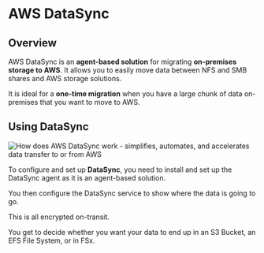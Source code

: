 # AWS DataSync

## Overview

AWS DataSync is an **agent-based solution** for migrating **on-premises storage to AWS**. It allows you to easily move data between NFS and SMB shares and AWS storage solutions.

It is ideal for a **one-time migration** when you have a large chunk of data on-premises that you want to move to AWS.


## Using DataSync

![How does AWS DataSync work - simplifies, automates, and accelerates data transfer to or from AWS](https://docs.aws.amazon.com/images/datasync/latest/userguide/images/DataSync-chart-on-prem.png)

To configure and set up **DataSync**, you need to install and set up the DataSync agent as it is an agent-based solution. 

You then configure the DataSync service to show where the data is going to go.

This is all encrypted on-transit.

You get to decide whether you want your data to end up in an S3 Bucket, an EFS File System, or in FSx.
